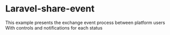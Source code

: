 # Laravel-share-event

This example presents the exchange event process between platform users
With controls and notifications for each status
